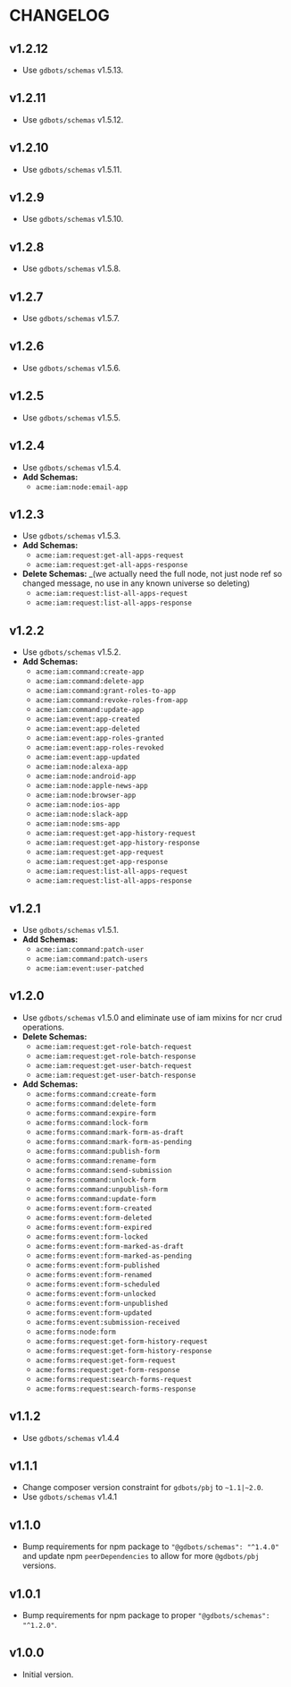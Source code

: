 # CHANGELOG


## v1.2.12
* Use `gdbots/schemas` v1.5.13.


## v1.2.11
* Use `gdbots/schemas` v1.5.12.


## v1.2.10
* Use `gdbots/schemas` v1.5.11.


## v1.2.9
* Use `gdbots/schemas` v1.5.10.


## v1.2.8
* Use `gdbots/schemas` v1.5.8.


## v1.2.7
* Use `gdbots/schemas` v1.5.7.


## v1.2.6
* Use `gdbots/schemas` v1.5.6.


## v1.2.5
* Use `gdbots/schemas` v1.5.5.


## v1.2.4
* Use `gdbots/schemas` v1.5.4.
* __Add Schemas:__
  * `acme:iam:node:email-app`


## v1.2.3
* Use `gdbots/schemas` v1.5.3.
* __Add Schemas:__
  * `acme:iam:request:get-all-apps-request`
  * `acme:iam:request:get-all-apps-response`
* __Delete Schemas:__ _(we actually need the full node, not just node ref so changed message, no use in any known universe so deleting)
  * `acme:iam:request:list-all-apps-request`
  * `acme:iam:request:list-all-apps-response`


## v1.2.2
* Use `gdbots/schemas` v1.5.2.
* __Add Schemas:__
  * `acme:iam:command:create-app`
  * `acme:iam:command:delete-app`
  * `acme:iam:command:grant-roles-to-app`
  * `acme:iam:command:revoke-roles-from-app`
  * `acme:iam:command:update-app`
  * `acme:iam:event:app-created`
  * `acme:iam:event:app-deleted`
  * `acme:iam:event:app-roles-granted`
  * `acme:iam:event:app-roles-revoked`
  * `acme:iam:event:app-updated`
  * `acme:iam:node:alexa-app`
  * `acme:iam:node:android-app`
  * `acme:iam:node:apple-news-app`
  * `acme:iam:node:browser-app`
  * `acme:iam:node:ios-app`
  * `acme:iam:node:slack-app`
  * `acme:iam:node:sms-app`
  * `acme:iam:request:get-app-history-request`
  * `acme:iam:request:get-app-history-response`
  * `acme:iam:request:get-app-request`
  * `acme:iam:request:get-app-response`
  * `acme:iam:request:list-all-apps-request`
  * `acme:iam:request:list-all-apps-response`


## v1.2.1
* Use `gdbots/schemas` v1.5.1.
* __Add Schemas:__
  * `acme:iam:command:patch-user`
  * `acme:iam:command:patch-users`
  * `acme:iam:event:user-patched`


## v1.2.0
* Use `gdbots/schemas` v1.5.0 and eliminate use of iam mixins for ncr crud operations.
* __Delete Schemas:__
  * `acme:iam:request:get-role-batch-request`
  * `acme:iam:request:get-role-batch-response`
  * `acme:iam:request:get-user-batch-request`
  * `acme:iam:request:get-user-batch-response`
* __Add Schemas:__
  * `acme:forms:command:create-form`
  * `acme:forms:command:delete-form`
  * `acme:forms:command:expire-form`
  * `acme:forms:command:lock-form`
  * `acme:forms:command:mark-form-as-draft`
  * `acme:forms:command:mark-form-as-pending`
  * `acme:forms:command:publish-form`
  * `acme:forms:command:rename-form`
  * `acme:forms:command:send-submission`
  * `acme:forms:command:unlock-form`
  * `acme:forms:command:unpublish-form`
  * `acme:forms:command:update-form`
  * `acme:forms:event:form-created`
  * `acme:forms:event:form-deleted`
  * `acme:forms:event:form-expired`
  * `acme:forms:event:form-locked`
  * `acme:forms:event:form-marked-as-draft`
  * `acme:forms:event:form-marked-as-pending`
  * `acme:forms:event:form-published`
  * `acme:forms:event:form-renamed`
  * `acme:forms:event:form-scheduled`
  * `acme:forms:event:form-unlocked`
  * `acme:forms:event:form-unpublished`
  * `acme:forms:event:form-updated`
  * `acme:forms:event:submission-received`
  * `acme:forms:node:form`
  * `acme:forms:request:get-form-history-request`
  * `acme:forms:request:get-form-history-response`
  * `acme:forms:request:get-form-request`
  * `acme:forms:request:get-form-response`
  * `acme:forms:request:search-forms-request`
  * `acme:forms:request:search-forms-response`


## v1.1.2
* Use `gdbots/schemas` v1.4.4


## v1.1.1
* Change composer version constraint for `gdbots/pbj` to `~1.1|~2.0`.
* Use `gdbots/schemas` v1.4.1


## v1.1.0
* Bump requirements for npm package to `"@gdbots/schemas": "^1.4.0"` and
  update npm `peerDependencies` to allow for more `@gdbots/pbj` versions.


## v1.0.1
* Bump requirements for npm package to proper `"@gdbots/schemas": "^1.2.0"`.


## v1.0.0
* Initial version.
